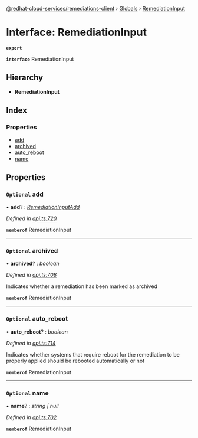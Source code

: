 [@redhat-cloud-services/remediations-client](../README.md) › [Globals](../globals.md) › [RemediationInput](remediationinput.md)

# Interface: RemediationInput

**`export`** 

**`interface`** RemediationInput

## Hierarchy

* **RemediationInput**

## Index

### Properties

* [add](remediationinput.md#optional-add)
* [archived](remediationinput.md#optional-archived)
* [auto_reboot](remediationinput.md#optional-auto_reboot)
* [name](remediationinput.md#optional-name)

## Properties

### `Optional` add

• **add**? : *[RemediationInputAdd](remediationinputadd.md)*

*Defined in [api.ts:720](https://github.com/fhlavac/javascript-clients/blob/master/packages/remediations/api.ts#L720)*

**`memberof`** RemediationInput

___

### `Optional` archived

• **archived**? : *boolean*

*Defined in [api.ts:708](https://github.com/fhlavac/javascript-clients/blob/master/packages/remediations/api.ts#L708)*

Indicates whether a remediation has been marked as archived

**`memberof`** RemediationInput

___

### `Optional` auto_reboot

• **auto_reboot**? : *boolean*

*Defined in [api.ts:714](https://github.com/fhlavac/javascript-clients/blob/master/packages/remediations/api.ts#L714)*

Indicates whether systems that require reboot for the remediation to be properly applied should be rebooted automatically or not

**`memberof`** RemediationInput

___

### `Optional` name

• **name**? : *string | null*

*Defined in [api.ts:702](https://github.com/fhlavac/javascript-clients/blob/master/packages/remediations/api.ts#L702)*

**`memberof`** RemediationInput
